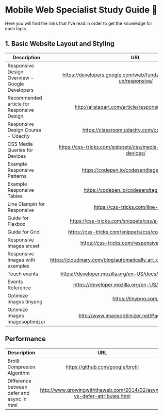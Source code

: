 # Mobile Web Specialist Study Guide 🚀

Here you will find the links that I've read in order to get the knowledge for each topic.

## 1. Basic Website Layout and Styling

| Description   | URL           | 
| ------------- |:-------------:| 
| Responsive Design Overview - Google Developers | https://developers.google.com/web/fundamentals/design-and-ux/responsive/ | 
| Recommended article for Responsive Design | http://alistapart.com/article/responsive-web-design/ |
| Responsive Design Course - Udacity | https://classroom.udacity.com/courses/ud893 |
| CSS Media Queries for Devices | https://css-tricks.com/snippets/css/media-queries-for-standard-devices/ |
| Example Responsive Patterns | https://codepen.io/codesandtags/pen/yvmpeQ |
| Example Responsive Tables | https://codepen.io/codesandtags/pen/XErZrb |
| Line Clampin for Responsive | https://css-tricks.com/line-clampin/ |
| Guide for Flexbox | https://css-tricks.com/snippets/css/a-guide-to-flexbox/ |
| Guide for Grid | https://css-tricks.com/snippets/css/complete-guide-grid/ |
| Responsive Images srcset | https://css-tricks.com/responsive-images-css/ |
| Responsive Images with examples | https://cloudinary.com/blog/automatically_art_directed_responsive_images |
| Touch events | https://developer.mozilla.org/en-US/docs/Web/API/Touch_events |
| Events Reference | https://developer.mozilla.org/en-US/docs/Web/Events |
| Optimize images tinypng | https://tinypng.com/ |
| Optimize images imagesoptimizer | http://www.imageoptimizer.net/Pages/Home.aspx |


## Performance

| Description   | URL           | 
| ------------- |:-------------:| 
| Brotli Compresion Algorithm | https://github.com/google/brotli |
| Difference between defer and async in html | http://www.growingwiththeweb.com/2014/02/async-vs-defer-attributes.html |
